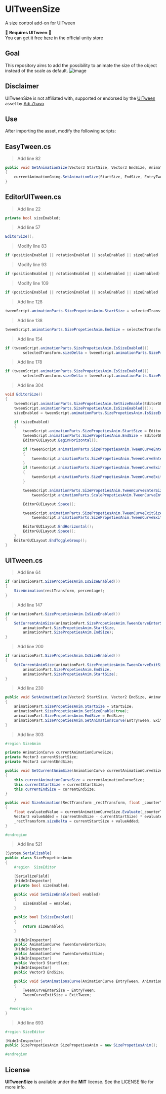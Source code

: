 # UITweenSize
A size control add-on for UITween

🚧 **Requires UITween** 🚧 \
You can get it free [here](https://assetstore.unity.com/packages/tools/animation/ui-tween-38583) in the official unity store

Goal
----
This repository aims to add the possibility to animate the size of the object instead of the scale as default.
![image](https://github.com/user-attachments/assets/a1988634-1d8f-4c91-921e-b552cde68fe3)

Disclaimer
----
UITweenSize is not affiliated with, supported or endorsed by the [UITween](https://assetstore.unity.com/packages/tools/animation/ui-tween-38583) asset by [Adi Zhavo](https://assetstore.unity.com/publishers/13979)

Use
----
After importing the asset, modify the following scripts:

**EasyTween.cs**
----
> Add line 82
```csharp
public void SetAnimationSize(Vector3 StartSize, Vector3 EndSize, AnimationCurve EntryTween, AnimationCurve ExitTween)
{
    currentAnimationGoing.SetAnimationSize(StartSize, EndSize, EntryTween, ExitTween);
}
```
**EditorUITween.cs**
----
> Add line 22
```csharp
private bool sizeEnabled;
```
> Add line 57
```csharp
EditorSize();
```
> Modify line 83
```csharp
if (positionEnabled || rotationEnabled || scaleEnabled || sizeEnabled || tweenScript.animationParts.FadePropetiesAnim.IsFadeEnabled()) ...
```
> Modify line 93
```csharp
if (positionEnabled || rotationEnabled || scaleEnabled || sizeEnabled) ...
```
> Modify line 109
```csharp
if (positionEnabled || rotationEnabled || scaleEnabled || sizeEnabled || tweenScript.animationParts.FadePropetiesAnim.IsFadeEnabled()) ...
```
> Add line 128
```csharp
tweenScript.animationParts.SizePropetiesAnim.StartSize = selectedTransform.sizeDelta;
```
> Add line 138
```csharp
tweenScript.animationParts.SizePropetiesAnim.EndSize = selectedTransform.sizeDelta;
```
> Add line 154
```csharp
if (tweenScript.animationParts.SizePropetiesAnim.IsSizeEnabled())
        selectedTransform.sizeDelta = tweenScript.animationParts.SizePropetiesAnim.StartSize;
```
> Add line 178
```csharp
if (tweenScript.animationParts.SizePropetiesAnim.IsSizeEnabled())
        selectedTransform.sizeDelta = tweenScript.animationParts.SizePropetiesAnim.EndSize;
```
> Add line 304
```csharp
void EditorSize()
{
    tweenScript.animationParts.SizePropetiesAnim.SetSizeEnable(EditorGUILayout.BeginToggleGroup("Size Animation",
    tweenScript.animationParts.SizePropetiesAnim.IsSizeEnabled()));
    sizeEnabled = tweenScript.animationParts.SizePropetiesAnim.IsSizeEnabled();

    if (sizeEnabled)
    {
        tweenScript.animationParts.SizePropetiesAnim.StartSize = EditorGUILayout.Vector3Field("Start Size", tweenScript.animationParts.SizePropetiesAnim.StartSize);
        tweenScript.animationParts.SizePropetiesAnim.EndSize = EditorGUILayout.Vector3Field("End Size", tweenScript.animationParts.SizePropetiesAnim.EndSize);
        EditorGUILayout.BeginHorizontal();

        if (tweenScript.animationParts.SizePropetiesAnim.TweenCurveEnterSize == null)
        {
            tweenScript.animationParts.SizePropetiesAnim.TweenCurveEnterSize = new AnimationCurve();
        }
        if (tweenScript.animationParts.SizePropetiesAnim.TweenCurveExitSize == null)
        {
            tweenScript.animationParts.SizePropetiesAnim.TweenCurveExitSize = new AnimationCurve();
        }

        tweenScript.animationParts.SizePropetiesAnim.TweenCurveEnterSize = EditorGUILayout.CurveField("Start Tween Size",
            tweenScript.animationParts.ScalePropetiesAnim.TweenCurveEnterScale);

        EditorGUILayout.Space();

        tweenScript.animationParts.SizePropetiesAnim.TweenCurveExitSize = EditorGUILayout.CurveField("Exit Tween Size",
            tweenScript.animationParts.SizePropetiesAnim.TweenCurveExitSize);

        EditorGUILayout.EndHorizontal();
        EditorGUILayout.Space();
    }
    EditorGUILayout.EndToggleGroup();
}
```
**UITween.cs**
----
> Add line 64
```csharp
if (animationPart.SizePropetiesAnim.IsSizeEnabled())
{
    SizeAnimation(rectTransform, percentage);
}
```
> Add line 147
```csharp
if (animationPart.SizePropetiesAnim.IsSizeEnabled())
{
    SetCurrentAnimSize(animationPart.SizePropetiesAnim.TweenCurveEnterSize,
        animationPart.SizePropetiesAnim.StartSize,
        animationPart.SizePropetiesAnim.EndSize);
}
```
> Add line 200
```csharp
if (animationPart.SizePropetiesAnim.IsSizeEnabled())
{
    SetCurrentAnimSize(animationPart.SizePropetiesAnim.TweenCurveExitSize,
        animationPart.SizePropetiesAnim.EndSize,
        animationPart.SizePropetiesAnim.StartSize);
}
```
> Add line 230
```csharp
public void SetAnimationSize(Vector2 StartSize, Vector2 EndSize, AnimationCurve EntryTween, AnimationCurve ExitTween)
{
    animationPart.SizePropetiesAnim.StartSize = StartSize;
    animationPart.SizePropetiesAnim.SetSizeEnable(true);
    animationPart.SizePropetiesAnim.EndSize = EndSize;
    animationPart.SizePropetiesAnim.SetAnimationsCurve(EntryTween, ExitTween);
}
```
> Add line 303
```csharp
#region SizeAnim

private AnimationCurve currentAnimationCurveSize;
private Vector3 currentStartSize;
private Vector3 currentEndSize;

public void SetCurrentAnimSize(AnimationCurve currentAnimationCurveSize, Vector3 currentStartSize, Vector3 currentEndSize)
{
    this.currentAnimationCurveSize = currentAnimationCurveSize;
    this.currentStartSize = currentStartSize;
    this.currentEndSize = currentEndSize;
}

public void SizeAnimation(RectTransform _rectTransform, float _counterTween)
{
    float evaluatedValue = currentAnimationCurveSize.Evaluate(_counterTween);
    Vector3 valueAdded = (currentEndSize - currentStartSize) * evaluatedValue;
    _rectTransform.sizeDelta = currentStartSize + valueAdded;
}

#endregion
```
> Add line 521
```csharp
[System.Serializable]
public class SizePropetiesAnim
{
    #region  SizeEditor

    [SerializeField]
    [HideInInspector]
    private bool sizeEnabled;

    public void SetSizeEnable(bool enabled)
    {
        sizeEnabled = enabled;
    }

    public bool IsSizeEnabled()
    {
        return sizeEnabled;
    }

    [HideInInspector]
    public AnimationCurve TweenCurveEnterSize;
    [HideInInspector]
    public AnimationCurve TweenCurveExitSize;
    [HideInInspector]
    public Vector3 StartSize;
    [HideInInspector]
    public Vector3 EndSize;

    public void SetAnimationsCurve(AnimationCurve EntryTween, AnimationCurve ExitTween)
    {
        TweenCurveEnterSize = EntryTween;
        TweenCurveExitSize = ExitTween;
    }

  #endregion
}
```
> Add line 693
```csharp
#region SizeEditor

[HideInInspector]
public SizePropetiesAnim SizePropetiesAnim = new SizePropetiesAnim();

#endregion
```

License
----
**UITweenSize** is available under the **MIT** license. See the LICENSE file for more info.
